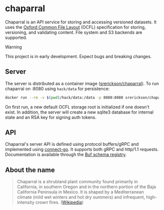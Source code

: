 # chaparral

Chaparral is an API service for storing and accessing versioned
datasets. It uses the [Oxford Common File Layout](https://ocfl.io) (OCFL)
specification for storing, versioning, and validating content. File system
and S3 backends are supported.

> [!Warning] 
> This project is in early development. Expect bugs and breaking changes.


## Server

The server is distributed as a container image
([srerickson/chaparral](https://hub.docker.com/repository/docker/srerickson/chaparral/general)).
To run chaparral on :8080 using `hack/data` for persistence:

```sh
docker run --rm -v $(pwd)/hack/data:/data -p 8080:8080 srerickson/chaparral:latest
```

On first run, a new default OCFL storage root is initialized if one doesn't
exist. In addition, the server will create a new sqlite3 database for internal
state and an RSA key for signing auth tokens.

## API 

Chaparral's server API is defined using protocol buffers/gRPC and implemented
using [connect-go](https://github.com/connectrpc/connect-go). It supports both
gRPC and http/1.1 requests. Documentation is available through the [Buf schema
registry](https://buf.build/srerickson/chaparral/docs/main:chaparral.v1). 

## About the name

> Chaparral is a shrubland plant community found primarily in California, in
> southern Oregon and in the northern portion of the Baja California Peninsula
> in Mexico. It is shaped by a Mediterranean climate (mild wet winters and hot
> dry summers) and infrequent, high-intensity crown fires.
> ([Wikipedia](https://en.wikipedia.org/wiki/Chaparral))
